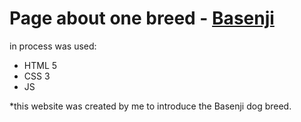 # Page about one breed - [Basenji](https://elster-qa.github.io/Basenji/)

in process was used:
* HTML 5
* CSS 3
* JS

*this website was created by me to introduce the Basenji dog breed. 
